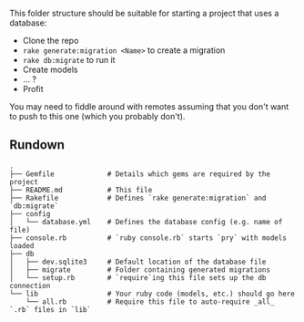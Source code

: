 This folder structure should be suitable for starting a project that uses a database:

* Clone the repo
* `rake generate:migration <Name>` to create a migration
* `rake db:migrate` to run it
* Create models
* ... ?
* Profit

You may need to fiddle around with remotes assuming that you don't want to push to this one (which you probably don't).

## Rundown

```
.
├── Gemfile             # Details which gems are required by the project
├── README.md           # This file
├── Rakefile            # Defines `rake generate:migration` and `db:migrate`
├── config
│   └── database.yml    # Defines the database config (e.g. name of file)
├── console.rb          # `ruby console.rb` starts `pry` with models loaded
├── db
│   ├── dev.sqlite3     # Default location of the database file
│   ├── migrate         # Folder containing generated migrations
│   └── setup.rb        # `require`ing this file sets up the db connection
└── lib                 # Your ruby code (models, etc.) should go here
    └── all.rb          # Require this file to auto-require _all_ `.rb` files in `lib`
```
